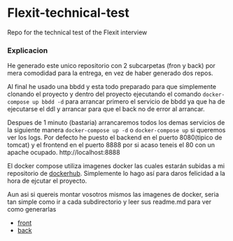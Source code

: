 # Flexit-technical-test
Repo for the technical test of the Flexit interview

### Explicacion
He generado este unico repositorio con  2 subcarpetas (fron y back) por mera comodidad para la entrega, en vez de haber generado dos repos.

Al final he usado una bbdd y esta todo preparado para que simplemente clonando el proyecto y dentro del proyecto ejecutando el comando 
`docker-compose up bbdd -d` para arrancar primero el servicio de bbdd ya que ha de ejecutarse el ddl y arrancar para que el back no de error al arrancar.

Despues de 1 minuto (bastaria) arrancaremos todos los demas servicios de la siguiente manera `docker-compose up -d` o `docker-compose up` si queremos ver los logs.
Por defecto he puesto el backend en el puerto 8080(tipico de tomcat) y el frontend en el puerto 8888 por si acaso teneis el 80 con un apache ocupado.
http://localhost:8888

El docker compose utiliza imagenes docker las cuales estarán subidas a mi repositorio de [dockerhub](https://hub.docker.com/u/mmonteiroc). Simplemente lo hago así para daros felicidad a la hora de ejcutar el proyecto. 

Aun asi si quereis montar vosotros mismos las imagenes de docker, seria tan simple como ir a cada subdirectorio y leer sus readme.md para ver como generarlas

- [front](https://github.com/mmonteiroc/Flexit-technical-test/tree/master/frontend#frontend)
- [back](https://github.com/mmonteiroc/Flexit-technical-test/tree/master/backend#backend)
